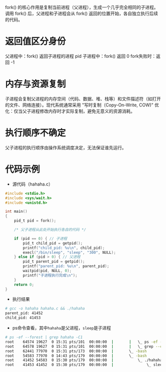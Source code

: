 fork() 的核心作用是复制当前进程（父进程），生成一个几乎完全相同的子进程。调用 fork() 后，父进程和子进程会从 fork() 返回的位置开始，各自独立执行后续的代码。

# 返回值区分身份

父进程中：fork() 返回子进程的进程 pid
子进程中：fork() 返回 0
fork失败时：返回 -1

# 内存与资源复制

子进程会复制父进程的内存空间（代码、数据、堆、栈等）和文件描述符（如打开的文件、网络连接）。现代系统通常采用 "写时复制（Copy-On-Write, COW)" 优化：仅当父子进程修改内存时才实际复制，避免无意义的资源消耗。

# 执行顺序不确定

父子进程的执行顺序由操作系统调度决定，无法保证谁先运行。

# 代码示例

- 源代码（hahaha.c）

```c
#include <stdio.h>
#include <sys/wait.h>
#include <unistd.h>

int main()
{
	pid_t pid = fork();

	/* 父子进程从此处开始执行各自的代码 */

	if (pid == 0) { // 子进程
		pid_t child_pid = getpid();
		printf("child_pid: %u\n", child_pid);
		execl("/bin/sleep", "sleep", "300", NULL);
	} else if (pid > 0) { // 父进程
		pid_t parent_pid = getpid();
		printf("parent_pid: %u\n", parent_pid);
		waitpid(pid, NULL, 0);
		printf("子进程执行完成\n");
	}
	return 0;
}
```

- 执行结果

```bash
# gcc -o hahaha hahaha.c && ./hahaha
parent_pid: 41452
child_pid: 41453
```

- ps命令查看，其中`hahaha`是父进程，`sleep`是子进程

```bash
# ps -ef --forest | grep hahaha -C1
root    64574 19627  0 15:31 pts/101  00:00:00  |       |   \_ ps -ef --forest
root    64578 19627  0 15:31 pts/101  00:00:00  |       |   \_ grep --color=auto hahaha -C1
root    62441 77970  0 15:31 pts/173  00:00:00  |       \_ -bash
root    54583 77970  0 14:43 pts/179  00:00:00  |       \_ -bash
root    41452 54583  0 15:30 pts/179  00:00:00  |           \_ ./hahaha
root    41453 41452  0 15:30 pts/179  00:00:00  |               \_ sleep 300
```
